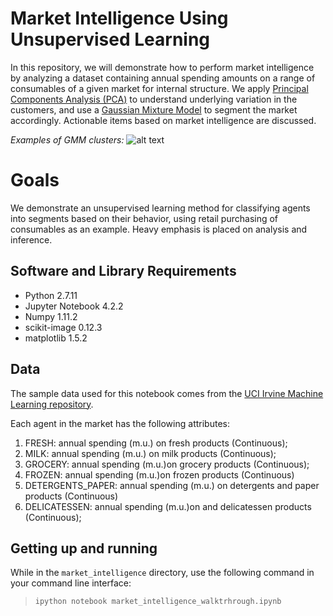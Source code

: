 # Market Intelligence Using Unsupervised Learning

In this repository, we will demonstrate how to perform market intelligence by analyzing a dataset containing annual spending amounts on a range of consumables of a given market for internal structure.  We apply [Principal Components Analysis (PCA)](https://en.wikipedia.org/wiki/Principal_component_analysis) to understand underlying variation in the customers, and use a [Gaussian Mixture Model](https://en.wikipedia.org/wiki/Mixture_model#Gaussian_mixture_model) to segment the market accordingly.  Actionable items based on market intelligence are discussed.

_Examples of GMM clusters:_
![alt text](http://i.imgur.com/YXTifBk.jpg)

# Goals

We demonstrate an unsupervised learning method for classifying agents into segments based on their behavior, using retail purchasing of consumables as an example.  Heavy emphasis is placed on analysis and inference.

## Software and Library Requirements
* Python 2.7.11
* Jupyter Notebook 4.2.2
* Numpy 1.11.2
* scikit-image 0.12.3
* matplotlib 1.5.2

## Data

The sample data used for this notebook comes from the [UCI Irvine Machine Learning repository](https://archive.ics.uci.edu/ml/datasets/Wholesale+customers).

Each agent in the market has the following attributes:

1)	FRESH: annual spending (m.u.) on fresh products (Continuous); 
2)	MILK: annual spending (m.u.) on milk products (Continuous); 
3)	GROCERY: annual spending (m.u.)on grocery products (Continuous); 
4)	FROZEN: annual spending (m.u.)on frozen products (Continuous) 
5)	DETERGENTS_PAPER: annual spending (m.u.) on detergents and paper products (Continuous) 
6)	DELICATESSEN: annual spending (m.u.)on and delicatessen products (Continuous); 

## Getting up and running

While in the `market_intelligence` directory, use the following command in your command line interface:

> `ipython notebook market_intelligence_walktrhrough.ipynb`
